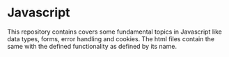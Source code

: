 # Javascript
This repository contains covers some fundamental topics in Javascript like data types, forms, error handling and cookies. The html files contain the same with the defined functionality as defined by its name.


